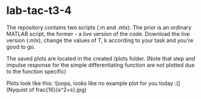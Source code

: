 # lab-tac-t3-4
The repository contains two scripts (.m and .mlx). The prior is an ordinary MATLAB script, the former - a live version of the code.
Download the live version (.mlx), change the values of T, k according to your task and you're good to go.

The saved plots are located in the created /plots folder.
(Note that step and impulse response for the simple differentiating function are not plotted due to the function specific)

Plots look like this:
![oops, looks like no example plot for you today :(](Nyquist of frac{16}{s^2+s}.jpg)
